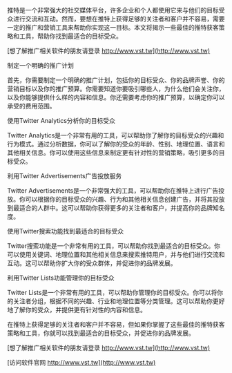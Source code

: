 推特是一个非常强大的社交媒体平台，许多企业和个人都使用它来与他们的目标受众进行交流和互动。然而，要想在推特上获得足够的关注者和客户并不容易，需要一定的推广和营销工具来帮助你实现这一目标。本文将揭示一些最佳的推特获客策略和工具，帮助你找到最适合的目标受众。

[想了解推广相关软件的朋友请登录 http://www.vst.tw](http://www.vst.tw)

制定一个明确的推广计划

首先，你需要制定一个明确的推广计划，包括你的目标受众、你的品牌声誉、你的营销目标以及你的推广预算。你需要知道你要吸引哪些人，为什么他们会关注你，以及你能够提供什么样的内容和信息。你还需要考虑你的推广预算，以确定你可以承受的费用范围。

使用Twitter Analytics分析你的目标受众

Twitter Analytics是一个非常有用的工具，可以帮助你了解你的目标受众的兴趣和行为模式。通过分析数据，你可以了解你的受众的年龄、性别、地理位置、语言和其他相关信息。你可以使用这些信息来制定更有针对性的营销策略，吸引更多的目标受众。

利用Twitter Advertisements广告投放服务

Twitter Advertisements是一个非常强大的工具，可以帮助你在推特上进行广告投放。你可以根据你的目标受众的兴趣、行为和其他相关信息创建广告，并将其投放到最适合的人群中。这可以帮助你获得更多的关注者和客户，并提高你的品牌知名度。

使用Twitter搜索功能找到最适合的目标受众

Twitter搜索功能是一个非常有用的工具，可以帮助你找到最适合的目标受众。你可以使用关键词、地理位置和其他相关信息来搜索推特用户，并与他们进行交流和互动。这可以帮助你扩大你的受众群体，并促进你的品牌发展。

利用Twitter Lists功能管理你的目标受众

Twitter Lists是一个非常有用的工具，可以帮助你管理你的目标受众。你可以将你的关注者分组，根据不同的兴趣、行业和地理位置等分类管理。这可以帮助你更好地了解你的受众，并提供更有针对性的内容和信息。

在推特上获得足够的关注者和客户并不容易，但如果你掌握了这些最佳的推特获客策略和工具，你就可以找到最适合的目标受众，并促进你的品牌发展。

[想了解推广相关软件的朋友请登录 http://www.vst.tw](http://www.vst.tw)


[访问软件官网 http://www.vst.tw](http://www.vst.tw)
